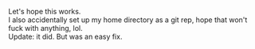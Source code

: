 Let's hope this works.  
I also accidentally set up my home directory as a git rep, hope that won't fuck with anything, lol.  
Update: it did. But was an easy fix.  

